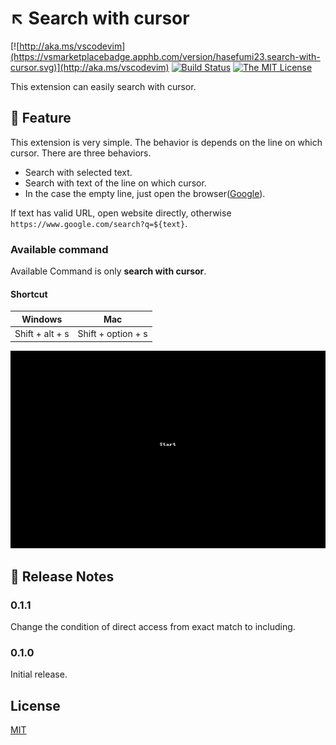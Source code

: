 # :arrow_upper_left: Search with cursor

[![http://aka.ms/vscodevim](https://vsmarketplacebadge.apphb.com/version/hasefumi23.search-with-cursor.svg)](http://aka.ms/vscodevim)
[![Build Status](https://dev.azure.com/hasefumi23/search-in-browser/_apis/build/status/hasefumi23.SearchInBrowser?branchName=master)](https://dev.azure.com/hasefumi23/search-in-browser/_build/latest?definitionId=1&branchName=master)
[![The MIT License](https://img.shields.io/badge/license-MIT-orange.svg?style=flat-square)](http://opensource.org/licenses/MIT)

This extension can easily search with cursor.

## :wrench: Feature

This extension is very simple. The behavior is depends on the line on which cursor.
There are three behaviors.

- Search with selected text.
- Search with text of the line on which cursor.
- In the case the empty line, just open the browser([Google](<https://www.google.com/>)).

If text has valid URL, open website directly, otherwise `https://www.google.com/search?q=${text}`.

### Available command

Available Command is only **search with cursor**.

#### Shortcut

| Windows | Mac |
|---|---|
| Shift + alt + s | Shift + option + s |

![feature](images/feature.gif)

## :memo: Release Notes

### 0.1.1

Change the condition of direct access from exact match to including.

### 0.1.0

Initial release.

## License

[MIT](https://github.com/davidhouchin/whitespace-plus/blob/master/LICENSE)
